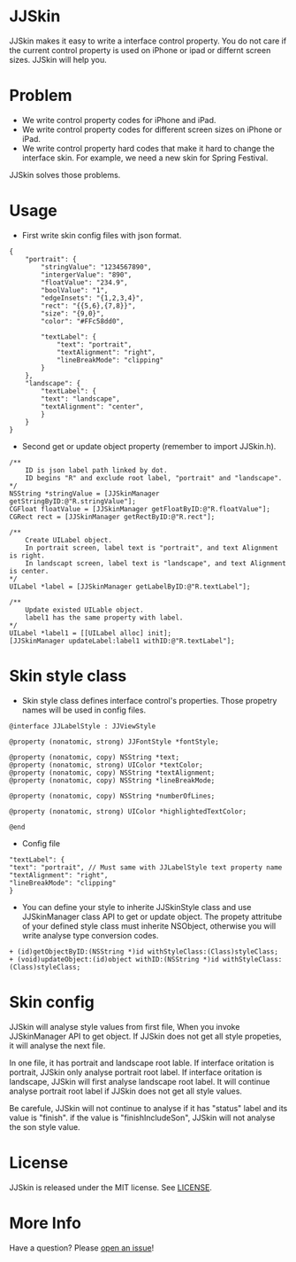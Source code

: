 # JJSkin

JJSkin makes it easy to write a interface control property. You do not care if the current control property is used on iPhone or ipad or differnt screen sizes. JJSkin will help you.

# Problem

* We write control property codes for iPhone and iPad.
* We write control property codes for different screen sizes on iPhone or iPad.
* We write control property hard codes that make it hard to change the interface skin. For example, we need a new skin for Spring Festival.

JJSkin solves those problems.

# Usage

* First write skin config files with json format.

```objc
{
    "portrait": {
        "stringValue": "1234567890",
        "intergerValue": "890",
        "floatValue": "234.9",
        "boolValue": "1",
        "edgeInsets": "{1,2,3,4}",
        "rect": "{{5,6},{7,8}}",
        "size": "{9,0}",
        "color": "#FFc58dd0",

        "textLabel": {
            "text": "portrait",
            "textAlignment": "right",
            "lineBreakMode": "clipping"
        }
    },
    "landscape": {
        "textLabel": {
        "text": "landscape",
        "textAlignment": "center",
        }
    }
}
```

* Second get or update object property (remember to import JJSkin.h).

```objc
/**
    ID is json label path linked by dot.
    ID begins "R" and exclude root label, "portrait" and "landscape".
*/
NSString *stringValue = [JJSkinManager getStringByID:@"R.stringValue"];
CGFloat floatValue = [JJSkinManager getFloatByID:@"R.floatValue"];
CGRect rect = [JJSkinManager getRectByID:@"R.rect"];

/** 
    Create UILabel object.
    In portrait screen, label text is "portrait", and text Alignment is right.
    In landscapt screen, label text is "landscape", and text Alignment is center.
*/
UILabel *label = [JJSkinManager getLabelByID:@"R.textLabel"];

/** 
    Update existed UILable object.
    label1 has the same property with label.
*/
UILabel *label1 = [[UILabel alloc] init];
[JJSkinManager updateLabel:label1 withID:@"R.textLabel"];
```

# Skin style class

* Skin style class defines interface control's properties. Those propetry names will be used in config files.

```objc
@interface JJLabelStyle : JJViewStyle

@property (nonatomic, strong) JJFontStyle *fontStyle;

@property (nonatomic, copy) NSString *text;
@property (nonatomic, strong) UIColor *textColor;
@property (nonatomic, copy) NSString *textAlignment;
@property (nonatomic, copy) NSString *lineBreakMode;

@property (nonatomic, copy) NSString *numberOfLines;

@property (nonatomic, strong) UIColor *highlightedTextColor;

@end
```

* Config file

```objc
"textLabel": {
"text": "portrait", // Must same with JJLabelStyle text property name
"textAlignment": "right",
"lineBreakMode": "clipping"
}
```

* You can define your style to inherite JJSkinStyle class and use JJSkinManager class API to get or update object. The propety attritube of your defined style class must inherite NSObject, otherwise you will write analyse type conversion codes.
```objc
+ (id)getObjectByID:(NSString *)id withStyleClass:(Class)styleClass;
+ (void)updateObject:(id)object withID:(NSString *)id withStyleClass:(Class)styleClass;
```

# Skin config

JJSkin will analyse style values from first file, When you invoke JJSkinManager API to get object. If JJSkin does not get all style propeties, it will analyse the next file.

In one file, it has portrait and landscape root lable. If interface oritation is portrait, JJSkin only analyse portrait root label. If interface oritation is landscape, JJSkin will first analyse landscape root label. It will continue analyse portrait root label if JJSkin does not get all style values.

Be carefule, JJSkin will not continue to analyse if it has "status" label and its value is "finish". if the value is "finishIncludeSon", JJSkin will not analyse the son style value.

# License

JJSkin is released under the MIT license. See
[LICENSE](https://github.com/hamilyjing/JJSkin/blob/master/LICENSE).

# More Info

Have a question? Please [open an issue](https://github.com/hamilyjing/JJSkin/issues/new)!
